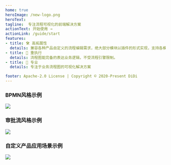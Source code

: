 ```yaml
---
home: true
heroImage: /new-logo.png
heroText:  
tagline:  专注流程可视化的前端解决方案
actionText: 开始使用 →
actionLink: /guide/start
features:
- title: 🛠 高拓展性
  details: 兼容各种产品自定义的流程编辑需求，绝大部分模块以插件的形式实现，支持各模块自由插拔。
- title: 🚀 重执行
  details: 流程图能完备的表达业务逻辑，不受流程引擎限制。
- title: 🎯 专业
  details: 专注于业务流程图的可视化解决方案

footer: Apache-2.0 License | Copyright © 2020-Present DiDi
---
```



### BPMN风格示例

<img src="https://dpubstatic.udache.com/static/dpubimg/CS6S6q9Yxf/lfexample2.gif" />

### 审批流风格示例

<img src="https://dpubstatic.udache.com/static/dpubimg/uBeSlMEytL/lfexample3.gif" />

### 自定义产品应用场景示例

<img src="https://dpubstatic.udache.com/static/dpubimg/e35cef10-bb7c-4662-a494-f5aac024c092.gif"/>

